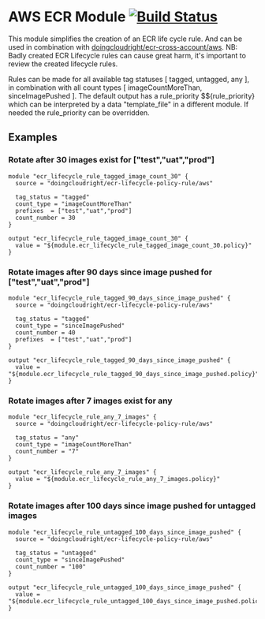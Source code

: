 # AWS ECR Module  [![Build Status](https://travis-ci.org/doingcloudright/terraform-aws-ecr-lifecycle-policy-rule.svg?branch=master)](https://travis-ci.org/doingcloudright/terraform-aws-ecr-lifecycle-policy-rule)

This module simplifies the creation of an ECR life cycle rule. And can be used in combination with <a href="https://registry.terraform.io/modules/doingcloudright/ecr-cross-account/aws/">doingcloudright/ecr-cross-account/aws</a>. NB: Badly created ECR Lifecycle rules can cause great harm, it's important to review the created lifecycle rules.

Rules can be made for all available tag statuses [ tagged, untagged, any ], in combination with all count types [ imageCountMoreThan, sinceImagePushed ]. The default output
has a rule_priority $${rule_priority} which can be interpreted by a data "template_file" in a different module. If needed the rule_priority can be overridden.

## Examples

### Rotate after 30 images exist for ["test","uat","prod"]

```
module "ecr_lifecycle_rule_tagged_image_count_30" {
  source = "doingcloudright/ecr-lifecycle-policy-rule/aws"

  tag_status = "tagged"
  count_type = "imageCountMoreThan"
  prefixes  = ["test","uat","prod"]
  count_number = 30
}

output "ecr_lifecycle_rule_tagged_image_count_30" {
  value = "${module.ecr_lifecycle_rule_tagged_image_count_30.policy}"
}
```

### Rotate images after 90 days since image pushed for ["test","uat","prod"]
```
module "ecr_lifecycle_rule_tagged_90_days_since_image_pushed" {
  source = "doingcloudright/ecr-lifecycle-policy-rule/aws"

  tag_status = "tagged"
  count_type = "sinceImagePushed"
  count_number = 40
  prefixes  = ["test","uat","prod"]
}

output "ecr_lifecycle_rule_tagged_90_days_since_image_pushed" {
  value = "${module.ecr_lifecycle_rule_tagged_90_days_since_image_pushed.policy}"
}
```

### Rotate images after 7 images exist for any
```
module "ecr_lifecycle_rule_any_7_images" {
  source = "doingcloudright/ecr-lifecycle-policy-rule/aws"

  tag_status = "any"
  count_type = "imageCountMoreThan"
  count_number = "7"
}

output "ecr_lifecycle_rule_any_7_images" {
  value = "${module.ecr_lifecycle_rule_any_7_images.policy}"
}
```

### Rotate images after 100 days since image pushed for untagged images
```
module "ecr_lifecycle_rule_untagged_100_days_since_image_pushed" {
  source = "doingcloudright/ecr-lifecycle-policy-rule/aws"

  tag_status = "untagged"
  count_type = "sinceImagePushed"
  count_number = "100"
}

output "ecr_lifecycle_rule_untagged_100_days_since_image_pushed" {
  value = "${module.ecr_lifecycle_rule_untagged_100_days_since_image_pushed.policy}"
}
```
